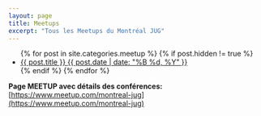 ```yaml
---
layout: page
title: Meetups
excerpt: "Tous les Meetups du Montréal JUG"
---
```


<ul class="post-list">
{% for post in site.categories.meetup %}
 {% if post.hidden != true %}
  <li><article><a href="{{ site.url }}{{ post.url }}">{{ post.title }} <span class="entry-date"><time datetime="{{ post.date | date_to_xmlschema }}">{{ post.date | date: "%B %d, %Y" }}</time></span></a></article></li>
  {% endif %}
{% endfor %}
</ul>

__Page MEETUP avec détails des conférences:__ [https://www.meetup.com/montreal-jug](https://www.meetup.com/montreal-jug)
